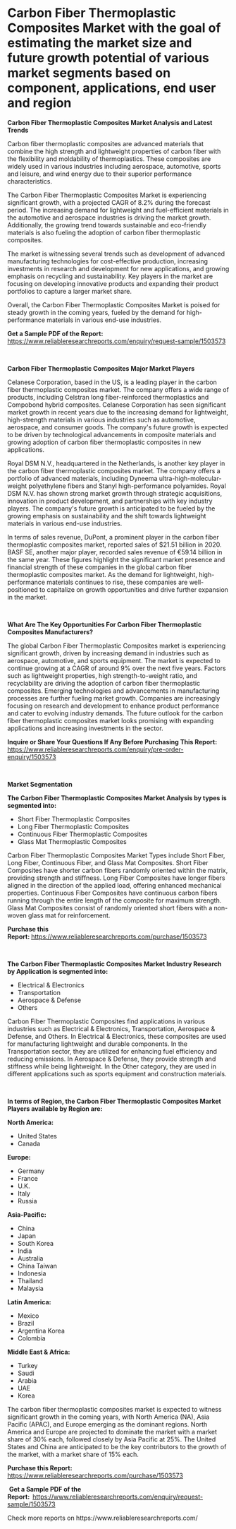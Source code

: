 <p><h1>Carbon Fiber Thermoplastic Composites Market with the goal of estimating the market size and future growth potential of various market segments based on component, applications, end user and region</h1></p><p><strong>Carbon Fiber Thermoplastic Composites Market Analysis and Latest Trends</strong></p>
<p><p>Carbon fiber thermoplastic composites are advanced materials that combine the high strength and lightweight properties of carbon fiber with the flexibility and moldability of thermoplastics. These composites are widely used in various industries including aerospace, automotive, sports and leisure, and wind energy due to their superior performance characteristics.</p><p>The Carbon Fiber Thermoplastic Composites Market is experiencing significant growth, with a projected CAGR of 8.2% during the forecast period. The increasing demand for lightweight and fuel-efficient materials in the automotive and aerospace industries is driving the market growth. Additionally, the growing trend towards sustainable and eco-friendly materials is also fueling the adoption of carbon fiber thermoplastic composites.</p><p>The market is witnessing several trends such as development of advanced manufacturing technologies for cost-effective production, increasing investments in research and development for new applications, and growing emphasis on recycling and sustainability. Key players in the market are focusing on developing innovative products and expanding their product portfolios to capture a larger market share.</p><p>Overall, the Carbon Fiber Thermoplastic Composites Market is poised for steady growth in the coming years, fueled by the demand for high-performance materials in various end-use industries.</p></p>
<p><strong>Get a Sample PDF of the Report:&nbsp;</strong> <a href="https://www.reliableresearchreports.com/enquiry/request-sample/1503573">https://www.reliableresearchreports.com/enquiry/request-sample/1503573</a></p>
<p>&nbsp;</p>
<p><strong>Carbon Fiber Thermoplastic Composites Major Market Players</strong></p>
<p><p>Celanese Corporation, based in the US, is a leading player in the carbon fiber thermoplastic composites market. The company offers a wide range of products, including Celstran long fiber-reinforced thermoplastics and Compobond hybrid composites. Celanese Corporation has seen significant market growth in recent years due to the increasing demand for lightweight, high-strength materials in various industries such as automotive, aerospace, and consumer goods. The company's future growth is expected to be driven by technological advancements in composite materials and growing adoption of carbon fiber thermoplastic composites in new applications.</p><p>Royal DSM N.V., headquartered in the Netherlands, is another key player in the carbon fiber thermoplastic composites market. The company offers a portfolio of advanced materials, including Dyneema ultra-high-molecular-weight polyethylene fibers and Stanyl high-performance polyamides. Royal DSM N.V. has shown strong market growth through strategic acquisitions, innovation in product development, and partnerships with key industry players. The company's future growth is anticipated to be fueled by the growing emphasis on sustainability and the shift towards lightweight materials in various end-use industries.</p><p>In terms of sales revenue, DuPont, a prominent player in the carbon fiber thermoplastic composites market, reported sales of $21.51 billion in 2020. BASF SE, another major player, recorded sales revenue of €59.14 billion in the same year. These figures highlight the significant market presence and financial strength of these companies in the global carbon fiber thermoplastic composites market. As the demand for lightweight, high-performance materials continues to rise, these companies are well-positioned to capitalize on growth opportunities and drive further expansion in the market.</p></p>
<p>&nbsp;</p>
<p><strong>What Are The Key Opportunities For Carbon Fiber Thermoplastic Composites Manufacturers?</strong></p>
<p><p>The global Carbon Fiber Thermoplastic Composites market is experiencing significant growth, driven by increasing demand in industries such as aerospace, automotive, and sports equipment. The market is expected to continue growing at a CAGR of around 9% over the next five years. Factors such as lightweight properties, high strength-to-weight ratio, and recyclability are driving the adoption of carbon fiber thermoplastic composites. Emerging technologies and advancements in manufacturing processes are further fueling market growth. Companies are increasingly focusing on research and development to enhance product performance and cater to evolving industry demands. The future outlook for the carbon fiber thermoplastic composites market looks promising with expanding applications and increasing investments in the sector.</p></p>
<p><strong>Inquire or Share Your Questions If Any Before Purchasing This Report:</strong> <a href="https://www.reliableresearchreports.com/enquiry/pre-order-enquiry/1503573">https://www.reliableresearchreports.com/enquiry/pre-order-enquiry/1503573</a></p>
<p>&nbsp;</p>
<p><strong>Market Segmentation</strong></p>
<p><strong>The Carbon Fiber Thermoplastic Composites Market Analysis by types is segmented into:</strong></p>
<p><ul><li>Short Fiber Thermoplastic Composites</li><li>Long Fiber Thermoplastic Composites</li><li>Continuous Fiber Thermoplastic Composites</li><li>Glass Mat Thermoplastic Composites</li></ul></p>
<p><p>Carbon Fiber Thermoplastic Composites Market Types include Short Fiber, Long Fiber, Continuous Fiber, and Glass Mat Composites. Short Fiber Composites have shorter carbon fibers randomly oriented within the matrix, providing strength and stiffness. Long Fiber Composites have longer fibers aligned in the direction of the applied load, offering enhanced mechanical properties. Continuous Fiber Composites have continuous carbon fibers running through the entire length of the composite for maximum strength. Glass Mat Composites consist of randomly oriented short fibers with a non-woven glass mat for reinforcement.</p></p>
<p><strong>Purchase this Report:&nbsp;</strong><a href="https://www.reliableresearchreports.com/purchase/1503573">https://www.reliableresearchreports.com/purchase/1503573</a></p>
<p>&nbsp;</p>
<p><strong>The Carbon Fiber Thermoplastic Composites Market Industry Research by Application is segmented into:</strong></p>
<p><ul><li>Electrical & Electronics</li><li>Transportation</li><li>Aerospace & Defense</li><li>Others</li></ul></p>
<p><p>Carbon Fiber Thermoplastic Composites find applications in various industries such as Electrical & Electronics, Transportation, Aerospace & Defense, and Others. In Electrical & Electronics, these composites are used for manufacturing lightweight and durable components. In the Transportation sector, they are utilized for enhancing fuel efficiency and reducing emissions. In Aerospace & Defense, they provide strength and stiffness while being lightweight. In the Other category, they are used in different applications such as sports equipment and construction materials.</p></p>
<p>&nbsp;</p>
<p><strong>In terms of Region, the Carbon Fiber Thermoplastic Composites Market Players available by Region are:</strong></p>
<p>
    <p> <strong> North America: </strong>
        <ul>
            <li>United States</li>
            <li>Canada</li>
        </ul>
        </p> 
    <p> <strong> Europe: </strong>
        <ul>
            <li>Germany</li>
            <li>France</li>
            <li>U.K.</li>
            <li>Italy</li>
            <li>Russia</li>
        </ul>
        </p> 
    <p> <strong> Asia-Pacific: </strong>
        <ul>
            <li>China</li>
            <li>Japan</li>
            <li>South Korea</li>
            <li>India</li>
            <li>Australia</li>
            <li>China Taiwan</li>
            <li>Indonesia</li>
            <li>Thailand</li>
            <li>Malaysia</li>
        </ul>
        </p> 
    <p> <strong> Latin America: </strong>
        <ul>
            <li>Mexico</li>
            <li>Brazil</li>
            <li>Argentina Korea</li>
            <li>Colombia</li>
        </ul>
        </p> 
    <p> <strong> Middle East & Africa: </strong>
        <ul>
            <li>Turkey</li>
            <li>Saudi</li>
            <li>Arabia</li>
            <li>UAE</li>
            <li>Korea</li>
        </ul>
    </p>
    </p>
<p><p>The carbon fiber thermoplastic composites market is expected to witness significant growth in the coming years, with North America (NA), Asia Pacific (APAC), and Europe emerging as the dominant regions. North America and Europe are projected to dominate the market with a market share of 30% each, followed closely by Asia Pacific at 25%. The United States and China are anticipated to be the key contributors to the growth of the market, with a market share of 15% each.</p></p>
<p><strong>Purchase this Report: </strong><a href="https://www.reliableresearchreports.com/purchase/1503573">https://www.reliableresearchreports.com/purchase/1503573</a></p>
<p>&nbsp;<strong>Get a Sample PDF of the Report:&nbsp;&nbsp;</strong><a href="https://www.reliableresearchreports.com/enquiry/request-sample/1503573">https://www.reliableresearchreports.com/enquiry/request-sample/1503573</a></p>
<p><strong></strong></p>
<p>Check more reports on https://www.reliableresearchreports.com/</p>